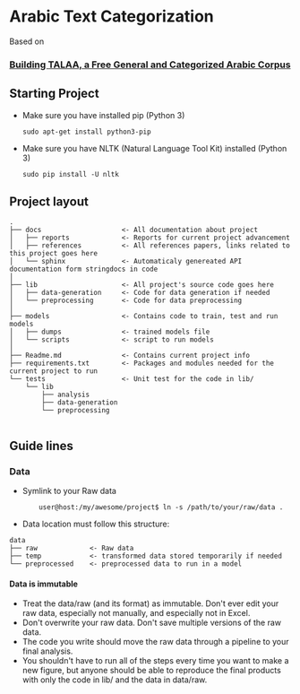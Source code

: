 # Arabic Text Categorization

Based on 
 
### [Building TALAA, a Free General and Categorized Arabic Corpus](http://www.scitepress.org/DigitalLibrary/PublicationsDetail.aspx?ID=I6xZZqEr61o=&t=1)


## Starting Project

* Make sure you have installed pip (Python 3)
    ```text
    sudo apt-get install python3-pip
    ```

* Make sure you have NLTK (Natural Language Tool Kit) installed  (Python 3)
    ```text
    sudo pip install -U nltk
    ```
  
## Project layout 

```text
.  
├── docs                    <- All documentation about project
│   ├── reports             <- Reports for current project advancement 
│   ├── references          <- All references papers, links related to this project goes here   
│   └── sphinx              <- Automaticaly genereated API documentation form stringdocs in code
│
├── lib                     <- All project's source code goes here
│   ├── data-generation     <- Code for data generation if needed 
│   └── preprocessing       <- Code for data preprocessing 
│ 
├── models                  <- Contains code to train, test and run models 
│   ├── dumps               <- trained models file
│   └── scripts             <- script to run models 
│ 
├── Readme.md               <- Contains current project info
├── requirements.txt        <- Packages and modules needed for the current project to run
└── tests                   <- Unit test for the code in lib/ 
    └── lib  
        ├── analysis  
        ├── data-generation   
        └── preprocessing
   
```
  
## Guide lines

### Data

* Symlink to your Raw data
    ```text
        user@host:/my/awesome/project$ ln -s /path/to/your/raw/data . 
    ```

* Data location must follow this structure:

```
data  
├── raw             <- Raw data
├── temp            <- transformed data stored temporarily if needed 
└── preprocessed    <- preprocessed data to run in a model
```
#### Data is immutable  
* Treat the data/raw (and its format) as immutable. Don't ever edit your raw data, especially not manually, and 
especially not in Excel.
* Don't overwrite your raw data. Don't save multiple versions of the raw data.
* The code you write should move the raw data through a pipeline to your final analysis.
* You shouldn't have to run all of the steps every time you want to make a new figure, 
but anyone should be able to reproduce the final products with only the code in lib/ and the data in data/raw.